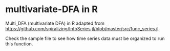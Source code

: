 # multivariate-DFA in R

Multi_DFA (multivariate DFA) in R adapted from https://github.com/spiralizing/InfoSeries.jl/blob/master/src/func_series.jl

Check the sample file to see how time series data must be organized to run this function.
